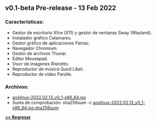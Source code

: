 ## v0.1-beta Pre-release - 13 Feb 2022
### Características:
  - Gestor de escritorio Xfce (X11) y gestor de ventanas Sway (Wayland).
  - Instalador gráfico Calamares.
  - Gestor gráfico de aplicaciones Pamac.
  - Navegador Chromium.
  - Gestor de archivos Thunar.
  - Editor Mousepad.
  - Visor de imágenes Ristretto.
  - Reproductor de música Quod Libet.
  - Reproductor de vídeo Parolle.

### Archivos:
  - [aoxlinux-2022.02.13_v0_1-x86_64.iso](https://github.com/aoxlinux/aoxlinux/releases/download/v0.1-beta/aoxlinux-2022.02.13_v0_1-x86_64.iso)
  - Suma de comprobación: sha256sum -c [aoxlinux-2022.02.13_v0_1-x86_64.iso.sha256sum](https://github.com/aoxlinux/aoxlinux/releases/download/v0.1-beta/aoxlinux-2022.02.13_v0_1-x86_64.iso.sha256sum)


**[<< Regresar](./)**